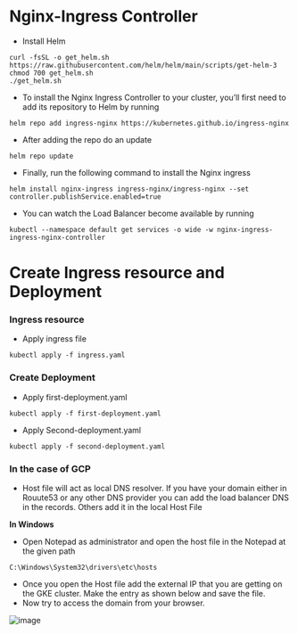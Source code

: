 # Nginx-Ingress Controller
- Install Helm
```
curl -fsSL -o get_helm.sh https://raw.githubusercontent.com/helm/helm/main/scripts/get-helm-3
chmod 700 get_helm.sh
./get_helm.sh
```

- To install the Nginx Ingress Controller to your cluster, you’ll first need to add its repository to Helm by running
```
helm repo add ingress-nginx https://kubernetes.github.io/ingress-nginx
```
- After adding the repo do an update
```
helm repo update
```
- Finally, run the following command to install the Nginx ingress
```
helm install nginx-ingress ingress-nginx/ingress-nginx --set controller.publishService.enabled=true 
```
- You can watch the Load Balancer become available by running
```
kubectl --namespace default get services -o wide -w nginx-ingress-ingress-nginx-controller
```
# Create Ingress resource and Deployment
### Ingress resource
- Apply ingress file
```
kubectl apply -f ingress.yaml
```
### Create Deployment
- Apply first-deployment.yaml
```
kubectl apply -f first-deployment.yaml
```
- Apply Second-deployment.yaml
```
kubectl apply -f second-deployment.yaml
```
### In the case of GCP
- Host file will act as local DNS resolver. If you have your domain either in Rouute53 or any other DNS provider you can add the load balancer DNS in the records. Others add it in the local Host File

**In Windows**
- Open Notepad as administrator and open the host file in the Notepad at the given path
```
C:\Windows\System32\drivers\etc\hosts
```
- Once you open the Host file add the external IP that you are getting on the GKE cluster. Make the entry as shown below and save the file.
- Now try to access the domain from your browser.

![image](https://github.com/user-attachments/assets/2ef736b4-9f63-4a13-8452-b765c17e174e)


